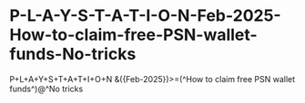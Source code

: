 # P-L-A-Y-S-T-A-T-I-O-N-Feb-2025-How-to-claim-free-PSN-wallet-funds-No-tricks
P+L+A+Y+S+T+A+T+I+O+N &amp;({Feb-2025})>=(^How to claim free PSN wallet funds^)@^No tricks
